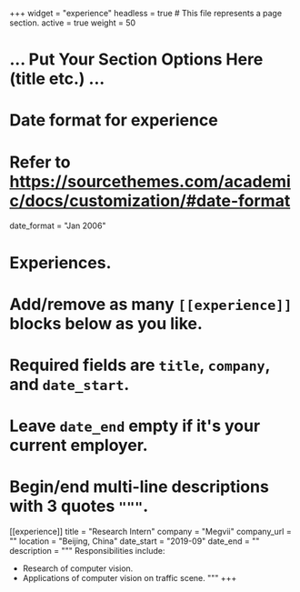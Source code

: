 +++
widget = "experience"
headless = true  # This file represents a page section.
active = true
weight = 50
# ... Put Your Section Options Here (title etc.) ...

# Date format for experience
#   Refer to https://sourcethemes.com/academic/docs/customization/#date-format
date_format = "Jan 2006"

# Experiences.
#   Add/remove as many `[[experience]]` blocks below as you like.
#   Required fields are `title`, `company`, and `date_start`.
#   Leave `date_end` empty if it's your current employer.
#   Begin/end multi-line descriptions with 3 quotes `"""`.
[[experience]]
  title = "Research Intern"
  company = "Megvii"
  company_url = ""
  location = "Beijing, China"
  date_start = "2019-09"
  date_end = ""
  description = """
  Responsibilities include:

  * Research of computer vision.
  * Applications of computer vision on traffic scene.
  """
+++
